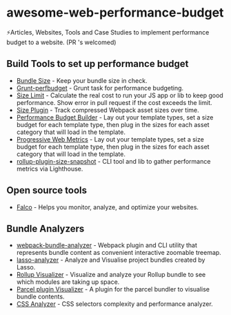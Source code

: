 # awesome-web-performance-budget

⚡️Articles, Websites, Tools and Case Studies to implement performance budget to a website. (PR 's welcomed)

## Build Tools to set up performance budget

- [Bundle Size](https://github.com/siddharthkp/bundlesize) - Keep your bundle size in check.
- [Grunt-perfbudget](https://github.com/tkadlec/grunt-perfbudget) - Grunt task for performance budgeting.
- [Size Limit](https://github.com/ai/size-limit) - Calculate the real cost to run your JS app or lib to keep good performance. Show error in pull request if the cost exceeds the limit.
- [Size Plugin](https://github.com/GoogleChromeLabs/size-plugin) - Track compressed Webpack asset sizes over time.
- [Performance Budget Builder](https://github.com/GoogleChromeLabs/pr-bot) - Lay out your template types, set a size budget for each template type, then plug in the sizes for each asset category that will load in the template.
- [Progressive Web Metrics](https://github.com/paulirish/pwmetrics) - Lay out your template types, set a size budget for each template type, then plug in the sizes for each asset category that will load in the template.
- [rollup-plugin-size-snapshot](https://github.com/TrySound/rollup-plugin-size-snapshot) - CLI tool and lib to gather performance metrics via Lighthouse.

## Open source tools

- [Falco](https://github.com/theodo/falco) - Helps you monitor, analyze, and optimize your websites.

## Bundle Analyzers

- [webpack-bundle-analyzer](https://github.com/webpack-contrib/webpack-bundle-analyzer) - Webpack plugin and CLI utility that represents bundle content as convenient interactive zoomable treemap.
- [lasso-analyzer](https://github.com/ajay2507/lasso-analyzer) - Analyze and Visualise project bundles created by Lasso.
- [Rollup Visualizer](https://github.com/btd/rollup-plugin-visualizer) - Visualize and analyze your Rollup bundle to see which modules are taking up space.
- [Parcel plugin Visualizer](https://github.com/gregtillbrook/parcel-plugin-bundle-visualiser) - A plugin for the parcel bundler to visualise bundle contents.
- [CSS Analyzer](https://github.com/macbre/analyze-css) - CSS selectors complexity and performance analyzer.
